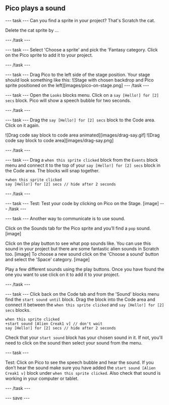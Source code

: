 ## Pico plays a sound

--- task ---
Can you find a sprite in your project? That's Scratch the cat. 

Delete the cat sprite by ...

--- /task ---

--- task ---
Select 'Choose a sprite' and pick the 'Fantasy category. Click on the Pico sprite to add it to your project.

--- /task ---

--- task ---
Drag Pico to the left side of the stage position. Your stage should look something like this:
![Stage with chosen backdrop and Pico sprite positioned on the left][images/pico-on-stage.png] 
--- /task ---

--- task ---
Open the `Looks` blocks menu. Click on a `say [Hello!] for [2] secs` block.
Pico will show a speech bubble for two seconds. 

--- /task ---

--- task ---
Drag the  `say [Hello!] for [2] secs` block to the Code area. Click on it again. 

![Drag code say block to code area animated][images/drag-say.gif] 
![Drag code say block to code area][images/drag-say.png] 

--- /task ---

--- task ---
Drag a `when this sprite clicked` block from the `Events` block menu and connect it to the top of your `say [Hello!] for [2] secs` block in the Code area. The blocks will snap together.

```blocks3
+when this sprite clicked
say [Hello!] for [2] secs // hide after 2 seconds
```

--- /task ---

--- task ---
Test: Test your code by clicking on Pico on the Stage. 
[image]
--- /task ---

--- task ---
Another way to communicate is to use sound.

Click on the Sounds tab for the Pico sprite and you’ll find a `pop` sound. 
[image]

Click on the play button to see what pop sounds like. You can use this sound in your project but there are some fantastic alien sounds in Scratch too. 
[image]
To choose a new sound click on the 'Choose a sound' button and select the 'Space' category. 
[image]

Play a few different sounds using  the play buttons. Once you have found the one you want to use click on it to add it to your project. 

--- /task ---

--- task ---
Click back on the Code tab and from the 'Sound' blocks menu find the `start sound until` block. Drag the block into the Code area and connect it between the `when this sprite clicked` and `say [Hello!] for [2] secs` blocks. 

```blocks3
when this sprite clicked
+start sound [Alien Creak1 v] // don't wait
say [Hello!] for [2] secs // hide after 2 seconds
```

Check that your `start sound` block has your chosen sound in it. If not, you'll need to click on the sound then select your sound from the menu.

--- task ---

Test: Click on Pico to see the speech bubble and hear the sound. If you don’t hear the sound make sure you have added the `start sound [Alien Creak1 v]` block under `when this sprite clicked`. Also check that sound is working in your computer or tablet. 

--- /task ---

--- save ---

